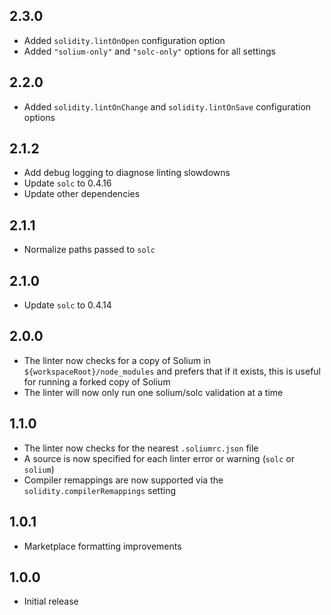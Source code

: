 ## 2.3.0

- Added `solidity.lintOnOpen` configuration option
- Added `"solium-only"` and `"solc-only"` options for all settings

## 2.2.0

- Added `solidity.lintOnChange` and `solidity.lintOnSave` configuration options

## 2.1.2

- Add debug logging to diagnose linting slowdowns
- Update `solc` to 0.4.16
- Update other dependencies

## 2.1.1

- Normalize paths passed to `solc`

## 2.1.0

- Update `solc` to 0.4.14

## 2.0.0

- The linter now checks for a copy of Solium in `${workspaceRoot}/node_modules` and prefers that if it exists, this is useful for running a forked copy of Solium
- The linter will now only run one solium/solc validation at a time

## 1.1.0

- The linter now checks for the nearest `.soliumrc.json` file
- A source is now specified for each linter error or warning (`solc` or `solium`)
- Compiler remappings are now supported via the `solidity.compilerRemappings` setting

## 1.0.1

- Marketplace formatting improvements

## 1.0.0

- Initial release

